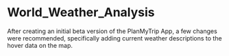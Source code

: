 # World_Weather_Analysis

After creating an initial beta version of the PlanMyTrip App, a few changes were recommended, specifically adding current weather descriptions to the hover data on the map. 
